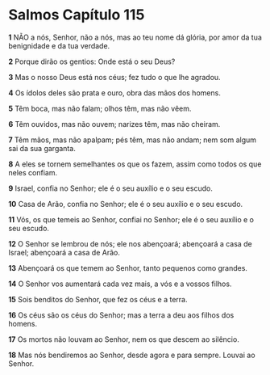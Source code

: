 # Salmos Capítulo 115

**1** 	NÃO a nós, Senhor, não a nós, mas ao teu nome dá glória, por amor da tua benignidade e da tua verdade.

**2** 	Porque dirão os gentios: Onde está o seu Deus?

**3** 	Mas o nosso Deus está nos céus; fez tudo o que lhe agradou.

**4** 	Os ídolos deles são prata e ouro, obra das mãos dos homens.

**5** 	Têm boca, mas não falam; olhos têm, mas não vêem.

**6** 	Têm ouvidos, mas não ouvem; narizes têm, mas não cheiram.

**7** 	Têm mãos, mas não apalpam; pés têm, mas não andam; nem som algum sai da sua garganta.

**8** 	A eles se tornem semelhantes os que os fazem, assim como todos os que neles confiam.

**9** 	Israel, confia no Senhor; ele é o seu auxílio e o seu escudo.

**10** 	Casa de Arão, confia no Senhor; ele é o seu auxílio e o seu escudo.

**11** 	Vós, os que temeis ao Senhor, confiai no Senhor; ele é o seu auxílio e o seu escudo.

**12** 	O Senhor se lembrou de nós; ele nos abençoará; abençoará a casa de Israel; abençoará a casa de Arão.

**13** 	Abençoará os que temem ao Senhor, tanto pequenos como grandes.

**14** 	O Senhor vos aumentará cada vez mais, a vós e a vossos filhos.

**15** 	Sois benditos do Senhor, que fez os céus e a terra.

**16** 	Os céus são os céus do Senhor; mas a terra a deu aos filhos dos homens.

**17** 	Os mortos não louvam ao Senhor, nem os que descem ao silêncio.

**18** 	Mas nós bendiremos ao Senhor, desde agora e para sempre. Louvai ao Senhor.

